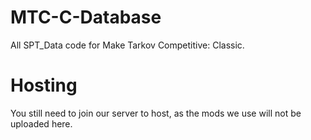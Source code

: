 # MTC-C-Database
All SPT_Data code for Make Tarkov Competitive: Classic.

# Hosting
You still need to join our server to host, as the mods we use will not be uploaded here.
